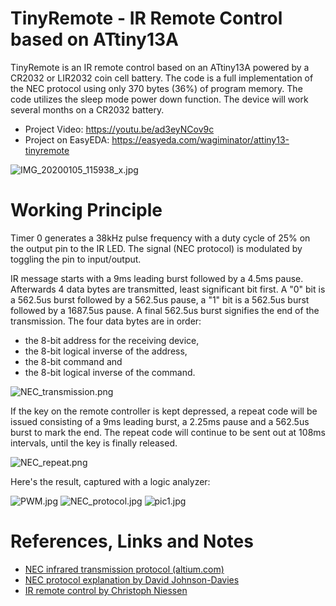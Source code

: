 # TinyRemote - IR Remote Control based on ATtiny13A
TinyRemote is an IR remote control based on an ATtiny13A powered by a CR2032 or LIR2032 coin cell battery. The code is a full implementation of the NEC protocol using only 370 bytes (36%) of program memory.
The code utilizes the sleep mode power down function. The device will work several months on a CR2032 battery.

- Project Video: https://youtu.be/ad3eyNCov9c
- Project on EasyEDA: https://easyeda.com/wagiminator/attiny13-tinyremote

![IMG_20200105_115938_x.jpg](https://image.easyeda.com/pullimage/VIS5ZlaEejDmMenv7sVxYe85p3RsQkphLDLCliZ2.jpeg)

# Working Principle
Timer 0 generates a 38kHz pulse frequency with a duty cycle of 25% on the output pin to the IR LED. The signal (NEC protocol) is modulated by toggling the pin to input/output.

IR message starts with a 9ms leading burst followed by a 4.5ms pause. Afterwards 4 data bytes are transmitted, least significant bit first. A "0" bit is a 562.5us burst followed by a 562.5us pause, a "1" bit is a 562.5us burst followed by a 1687.5us pause. A final 562.5us burst signifies the end of the transmission. The four data bytes are in order:
- the 8-bit address for the receiving device,
- the 8-bit logical inverse of the address,
- the 8-bit command and
- the 8-bit logical inverse of the command.

![NEC_transmission.png](https://techdocs.altium.com/sites/default/files/wiki_attachments/296329/NECMessageFrame.png)

If the key on the remote controller is kept depressed, a repeat code will be issued consisting of a 9ms leading burst, a 2.25ms pause and a 562.5us burst to mark the end. The repeat code will continue to be sent out at 108ms intervals, until the key is finally released.

![NEC_repeat.png](https://techdocs.altium.com/sites/default/files/wiki_attachments/296329/NECRepeatCodes.png)

Here's the result, captured with a logic analyzer:

![PWM.jpg](https://github.com/wagiminator/ATtiny13-TinyRemote/blob/master/documentation/TinyRemote_PWM.png)
![NEC_protocol.jpg](https://github.com/wagiminator/ATtiny13-TinyRemote/blob/master/documentation/TinyRemote_NEC.png)
![pic1.jpg](https://github.com/wagiminator/ATtiny13-TinyRemote/blob/master/documentation/TinyRemote_pic1.jpg)

# References, Links and Notes
- [NEC infrared transmission protocol (altium.com)](https://techdocs.altium.com/display/FPGA/NEC+Infrared+Transmission+Protocol)
- [NEC protocol explanation by David Johnson-Davies](http://www.technoblogy.com/show?UVE)
- [IR remote control by Christoph Niessen](http://chris.cnie.de/avr/tcm231421.html)
